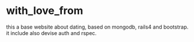 with_love_from
==============

this a base website about dating, based on mongodb, rails4 and bootstrap. it include also devise auth and rspec.
